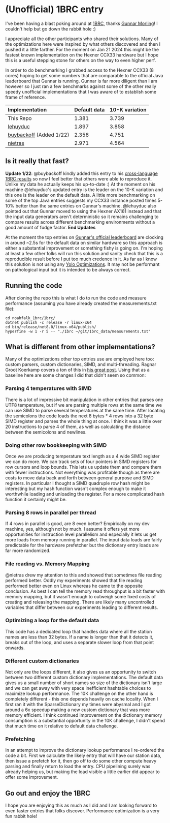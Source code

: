 # (Unofficial) 1BRC entry

I've been having a blast poking around at [1BRC](https://github.com/gunnarmorling/1brc), thanks [Gunnar Morling](https://www.morling.dev/blog/one-billion-row-challenge/)! I couldn't help but go down the rabbit hole :)

I appreciate all the other participants who shared their solutions. Many of the optimizations here were inspired by what others discovered
and then I pushed it a little farther. For the moment on Jan 21 2024 this might be the fastest known implementation on the Hexner CCX33 hardware but I hope this is a useful stepping stone for others on the way to even higher perf.

In order to do benchmarking I grabbed access to the Hexner CCX33 (8 cores) hoping to get some numbers that are comparable to the official Java leaderboard 
that Gunnar is running. Gunnar is far more diligent than I am however so I just ran a few benchmarks against some of the other really speedy
unofficial implementations that I was aware of to establish some frame of reference.

| Implementation                                     |   Default data             | 10-K variation    |
| :--------------------------------------------------| :------------------------- | :---------------- |
| This Repo                                          |  1.381                     |  3.739            |
| [lehuyduc](https://github.com/lehuyduc/1brc-simd)  |  1.897                     |  3.858            |
| [buybackoff](https://github.com/buybackoff/1brc) (Added 1/22)  |  2.356                     |  4.751            |
| [nietras](https://github.com/nietras/1brc.cs)      |  2.971                     |  4.564            |

## Is it really that fast?


**Update 1/22**:
@buybackoff kindly added this entry to his [cross-language 1BRC results](https://hotforknowledge.com/2024/01/13/1brc-in-dotnet-among-fastest-on-linux-my-optimization-journey/#results) so now I feel better that others were able to reproduce it. Unlike my data he
actually keeps his up-to-date :) At the moment on his machine @lehuyduc's updated entry is the leader on the 10-K variation and this one is the leader on the default data.
A little more benchmarking on some of the top Java entries suggests my CCX33 instance posted times 5-10% better than the same entries on Gunnar's machine. @lehuyduc also pointed out that Gunnar moved to using the Hexner AX161 instead and that the input data generators aren't deterministic so it remains challenging to compare results across different benchmarking environments without a good amount of fudge factor.
**End Updates**

At the moment the top entries on [Gunnar's official leaderboard](https://github.com/gunnarmorling/1brc/tree/main?tab=readme-ov-file#results) are clocking in around ~2.5s for the default data on similar hardware so this approach is either a substantial improvement or something fishy is going on. I'm hoping at least a few other folks will run this solution and sanity check that this is a reproducible result before I put too much credence in it. As far as I know this solution is not using any [Yolo Optimizations](https://hotforknowledge.com/2024/01/13/1brc-in-dotnet-among-fastest-on-linux-my-optimization-journey/). It may not be performant on pathological input but it is intended to be always correct.

## Running the code

After cloning the repo this is what I do to run the code and measure performance (assuming you have already created the measurements.txt file):
```
cd noahfalk_1brc/1brc/
dotnet publish -c release -r linux-x64
cd bin/release/net8.0/linux-x64/publish/
hyperfine -w 1 -r 5 -- "./1brc ~/git/1brc_data/measurements.txt"
```

## What is different from other implementations?

Many of the optimizations other top entries use are employed here too: custom parsers, custom dictionaries, SIMD, and multi-threading. Ragnar Groot Koerkamp covers a ton of this in [his great post](https://curiouscoding.nl/posts/1brc/). Using that as a baseline here are some changes I did that didn't seem so common:

### Parsing 4 temperatures with SIMD

There is a lot of impressive bit manipulation in other entries that parses one UTF8 temperature, but if we are parsing multiple rows at the same time we can use SIMD to parse several temperatures at the same time. After locating the semicolons the code loads the next 8 bytes * 4 rows into a 32 byte SIMD register and parses the whole thing at once. I think it was a little over 20 instructions to parse 4 of them, as well as calculating the distance between the semicolons and newlines. 

### Doing other row bookkeeping with SIMD

Once we are producing temperature text length as a 4 wide SIMD register we can do more. We can track sets of four pointers in SIMD registers for row cursors and loop bounds. This lets us update them and compare them with fewer instructions. Not everything was profitable though as there are costs to move data back and forth between general purpose and SIMD registers. In particular I thought a SIMD quadruple row hash might be interesting but my hash function wasn't complex enough to make it worthwhile loading and unloading the register. For a more complicated hash function it certainly might be. 

### Parsing 8 rows in parallel per thread

If 4 rows in parallel is good, are 8 even better? Empirically on my dev machine, yes, although not by much. I assume it offers yet more opportunities for instruction level parallelism and especially it lets us get more loads from memory running in parallel. The input data loads are fairly predictable for the hardware prefetcher but the dictionary entry loads are far more randomized.

### File reading vs. Memory Mapping

@nietras drew my attention to this and showed that sometimes file reading performed better. Oddly my experiments showed that file reading performed better even on Linux whereas he came to the opposite conclusion. As best I can tell the memory read throughput is a bit faster with memory mapping, but it wasn't enough to outweigh some fixed costs of creating and releasing the mapping. There are likely many uncontrolled variables that differ between our experiments leading to different results.

### Optimizing a loop for the default data

This code has a dedicated loop that handles data where all the station names are less than 32 bytes. If a name is longer than that it detects it, breaks out of the loop, and uses a separate slower loop from that point onwards. 

### Different custom dictionaries

Not only are the loops different, it also gives us an opportunity to switch between two different custom dictionary implementations. The default data gives us a small number of short names so size of the dictionary isn't large and we can get away with very space inefficient hashtable choices to maximize lookup performance. The 10K challenge on the other hand is completely different - this one depends heavily on cache locality. When I first ran it with the SparseDictionary my times were abysmal and I got around a 6x speedup making a new custom dictionary that was more memory efficient. I think continued improvement on the dictionary memory consumption is a substantial opportunity in the 10K challenge, I didn't spend that much time on it relative to default data challenge.

### Prefetching

In an attempt to improve the dictionary lookup performance I re-ordered the code a bit. First we calculate the likely entry that will have our station data, then issue a prefetch for it, then go off to do some other compute heavy parsing and finally return to load the entry. CPU pipelining surely was already helping us, but making the load visible a little earlier did appear to offer some improvement.


## Go out and enjoy the 1BRC

I hope you are enjoying this as much as I did and I am looking forward to even faster entries that folks discover. Performance optimization is a very fun rabbit hole!